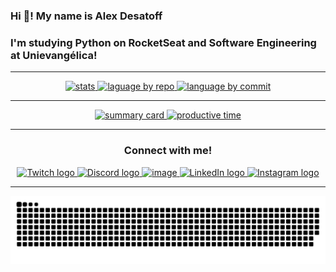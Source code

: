   ### Hi 👋! My name is Alex Desatoff
  ### I'm studying Python on RocketSeat and Software Engineering at Unievangélica!

---

<div align="center">
    <a href="https://github.com/Desatoff">
      <img src="http://github-profile-summary-cards.vercel.app/api/cards/stats?username=Desatoff&theme=algolia" height="150" alt="stats" />
      <img src="http://github-profile-summary-cards.vercel.app/api/cards/repos-per-language?username=Desatoff&theme=algolia" height="150" alt="laguage by repo" />
      <img src="http://github-profile-summary-cards.vercel.app/api/cards/most-commit-language?username=Desatoff&theme=algolia" height="150" alt="language by commit" />
    </a>
</div>

---

<div align="center">
  <a href="https://github.com/Desatoff">
    <img src="http://github-profile-summary-cards.vercel.app/api/cards/profile-details?username=Desatoff&theme=algolia" height="150" alt="summary card"/>
    <img src= "http://github-profile-summary-cards.vercel.app/api/cards/productive-time?username=Desatoff&theme=algolia&utcOffset=8" height="150" alt="productive time" />
  </a>
</div>

---

<div align="center">
  <h3>Connect with me!</h3>

  <!-- Twitch -->
  <a href="https://www.twitch.tv/nuclefar" target="_blank">
    <img src="https://raw.githubusercontent.com/danielcranney/readme-generator/main/public/icons/socials/twitch.svg" height="40" alt="Twitch logo"/>
  </a>

  <!-- Discord -->
  <a href="https://discord.gg/Q22EqJxNXM" target="_blank">
    <img src="https://raw.githubusercontent.com/danielcranney/readme-generator/main/public/icons/socials/discord.svg" height="40" alt="Discord logo"/>
  </a>

  <!-- Gmail -->
  <a href="mailto:alexdesatoff2007@gmail.com">
    <img height="40" alt="image" src="https://github.com/user-attachments/assets/65d29cdf-82fc-4b41-ab5e-0dc58837b8a5" />
  </a>

  <!-- LinkedIn -->
  <a href="https://www.linkedin.com/in/alex-desatoff-56a93934b/" target="_blank">
    <img src="https://upload.wikimedia.org/wikipedia/commons/8/81/LinkedIn_icon.svg" height="40" alt="LinkedIn logo"/>
  </a>

  <!-- Instagram -->
  <a href="https://www.instagram.com/alexdesatoff" target="_blank">
    <img src="https://upload.wikimedia.org/wikipedia/commons/a/a5/Instagram_icon.png" height="40" alt="Instagram logo"/>
  </a>
</div>


---

![snake gif](https://github.com/Desatoff/Desatoff/blob/output/github-snake-dark.svg)
